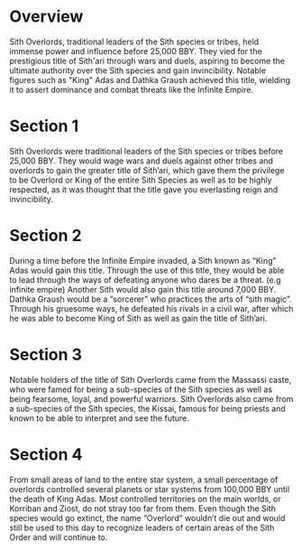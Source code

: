 # Overview

Sith Overlords, traditional leaders of the Sith species or tribes, held immense power and influence before 25,000 BBY.
They vied for the prestigious title of Sith'ari through wars and duels, aspiring to become the ultimate authority over the Sith species and gain invincibility.
Notable figures such as "King" Adas and Dathka Graush achieved this title, wielding it to assert dominance and combat threats like the Infinite Empire.

# Section 1

Sith Overlords were traditional leaders of the Sith species or tribes before 25,000 BBY.
They would wage wars and duels against other tribes and overlords to gain the greater title of Sith’ari, which gave them the privilege to be Overlord or King of the entire Sith Species as well as to be highly respected, as it was thought that the title gave you everlasting reign and invincibility.

# Section 2

During a time before the Infinite Empire invaded, a Sith known as “King” Adas would gain this title.
Through the use of this title, they would be able to lead through the ways of defeating anyone who dares be a threat.
(e.g infinite empire)
Another Sith would also gain this title around 7,000 BBY.
Dathka Graush would be a “sorcerer” who practices the arts of  “sith magic”.
Through his gruesome ways, he defeated his rivals in a civil war, after which he was able to become King of Sith as well as gain the title of Sith’ari.

# Section 3

Notable holders of the title of Sith Overlords came from the Massassi caste, who were famed for being a sub-species of the Sith species as well as being fearsome, loyal, and powerful warriors.
Sith Overlords also came from a sub-species of the Sith species, the Kissai, famous for being priests and known to be able to interpret and see the future.

# Section 4

From small areas of land to the entire star system, a small percentage of overlords controlled several planets or star systems from 100,000 BBY until the death of King Adas.
Most controlled territories on the main worlds, or Korriban and Ziost, do not stray too far from them.
Even though the Sith species would go extinct, the name “Overlord” wouldn’t die out and would still be used to this day to recognize leaders of certain areas of the Sith Order and will continue to.
